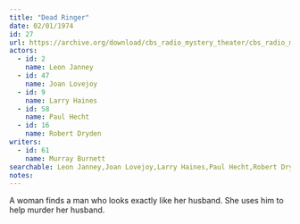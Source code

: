 ```yaml
---
title: "Dead Ringer"
date: 02/01/1974
id: 27
url: https://archive.org/download/cbs_radio_mystery_theater/cbs_radio_mystery_theater-0001-0050.zip/cbs_radio_mystery_theater-0001-0050%2Fcbsrmt_0027_dead_ringer.mp3
actors:  
  - id: 2
    name: Leon Janney  
  - id: 47
    name: Joan Lovejoy  
  - id: 9
    name: Larry Haines  
  - id: 58
    name: Paul Hecht  
  - id: 16
    name: Robert Dryden
writers:  
  - id: 61
    name: Murray Burnett
searchable: Leon Janney,Joan Lovejoy,Larry Haines,Paul Hecht,Robert Dryden Murray Burnett
notes:  
---
```

A woman finds a man who looks exactly like her husband. She uses him to help murder her husband.
